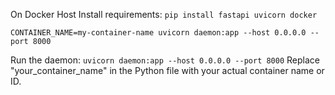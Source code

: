 On Docker Host
Install requirements:
`pip install fastapi uvicorn docker`

`CONTAINER_NAME=my-container-name uvicorn daemon:app --host 0.0.0.0 --port 8000`

Run the daemon:
`uvicorn daemon:app --host 0.0.0.0 --port 8000`
Replace "your_container_name" in the Python file with your actual container name or ID.